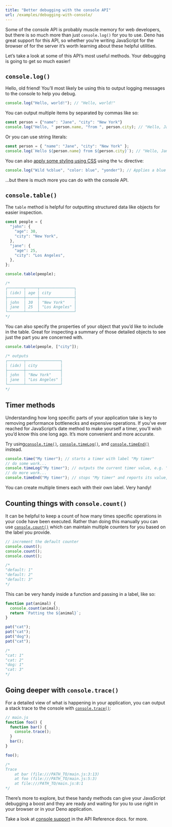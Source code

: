 ```yaml
---
title: "Better debugging with the console API"
url: /examples/debugging-with-console/
---
```


Some of the console API is probably muscle memory for web developers, but there
is so much more than just `console.log()` for you to use. Deno has great support
for this API, so whether you’re writing JavaScript for the browser of for the
server it’s worth learning about these helpful utilities.

Let’s take a look at some of this API’s most useful methods. Your debugging is
going to get so much easier!

## `console.log()`

Hello, old friend! You’ll most likely be using this to output logging messages
to the console to help you debug.

```js
console.log("Hello, world!"); // "Hello, world!"
```

You can output multiple items by separated by commas like so:

```jsx
const person = {"name": "Jane", "city": "New York"}
console.log("Hello, " person.name, "from ", person.city); // "Hello, Jane from New York"
```

Or you can use string literals:

```jsx
const person = { "name": "Jane", "city": "New York" };
console.log(`Hello ${person.name} from ${person.city}`); // "Hello, Jane from New York"
```

You can also [apply some styling using CSS](/examples/color_logging/) using the
`%c` directive:

```jsx
console.log("Wild %cblue", "color: blue", "yonder"); // Applies a blue text color to the word "blue"
```

…but there is much more you can do with the console API.

## `console.table()`

The `table` method is helpful for outputting structured data like objects for
easier inspection.

```jsx
const people = {
  "john": {
    "age": 30,
    "city": "New York",
  },
  "jane": {
    "age": 25,
    "city": "Los Angeles",
  },
};

console.table(people);

/*
┌───────┬─────┬───────────────┐
│ (idx) │ age │ city          │
├───────┼─────┼───────────────┤
│ john  │ 30  │ "New York"    │
│ jane  │ 25  │ "Los Angeles" │
└───────┴─────┴───────────────┘
*/
```

You can also specify the properties of your object that you’d like to include in
the table. Great for inspecting a summary of those detailed objects to see just
the part you are concerned with.

```jsx
console.table(people, ["city"]);

/* outputs
┌───────┬───────────────┐
│ (idx) │ city          │
├───────┼───────────────┤
│ john  │ "New York"    │
│ jane  │ "Los Angeles" │
└───────┴───────────────┘
*/
```

## Timer methods

Understanding how long specific parts of your application take is key to
removing performance bottlenecks and expensive operations. If you’ve ever
reached for JavaScript’s date method to make yourself a timer, you’ll wish you’d
know this one long ago. It’s more convenient and more accurate.

Try
using[`console.time()`](https://developer.mozilla.org/en-US/docs/Web/API/console/time_static),
[`console.timeLog()`](https://developer.mozilla.org/en-US/docs/Web/API/console/timeLog_static),
and
[`console.timeEnd()`](https://developer.mozilla.org/en-US/docs/Web/API/console/timeEnd_static)
instead.

```jsx
console.time("My timer"); // starts a timer with label "My timer"
// do some work...
console.timeLog("My timer"); // outputs the current timer value, e.g. "My timer: 9000ms"
// do more work...
console.timeEnd("My timer"); // stops "My timer" and reports its value, e.g. "My timer: 97338ms"
```

You can create multiple timers each with their own label. Very handy!

## Counting things with `console.count()`

It can be helpful to keep a count of how many times specific operations in your
code have been executed. Rather than doing this manually you can use
[`console.count()`](https://developer.mozilla.org/en-US/docs/Web/API/console/count_static)
which can maintain multiple counters for you based on the label you provide.

```jsx
// increment the default counter
console.count();
console.count();
console.count();

/*
"default: 1"
"default: 2"
"default: 3"
*/
```

This can be very handy inside a function and passing in a label, like so:

```jsx
function pat(animal) {
  console.count(animal);
  return `Patting the ${animal}`;
}

pat("cat");
pat("cat");
pat("dog");
pat("cat");

/*
"cat: 1"
"cat: 2"
"dog: 1"
"cat: 3"
*/
```

## Going deeper with `console.trace()`

For a detailed view of what is happening in your application, you can output a
stack trace to the console with
[`console.trace()`](https://developer.mozilla.org/en-US/docs/Web/API/console/trace_static):

```jsx
// main.js
function foo() {
  function bar() {
    console.trace();
  }
  bar();
}

foo();

/*
Trace
    at bar (file:///PATH_TO/main.js:3:13)
    at foo (file:///PATH_TO/main.js:5:3)
    at file:///PATH_TO/main.js:8:1
*/
```

There’s more to explore, but these handy methods can give your JavaScript
debugging a boost and they are ready and waiting for you to use right in your
browser or in your Deno application.

Take a look at [console support](/api/web/~/Console) in the API Reference docs.
for more.
